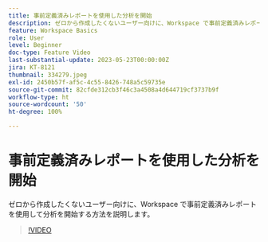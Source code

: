 ```yaml
---
title: 事前定義済みレポートを使用した分析を開始
description: ゼロから作成したくないユーザー向けに、Workspace で事前定義済みレポートを使用して分析を開始する方法を説明します。
feature: Workspace Basics
role: User
level: Beginner
doc-type: Feature Video
last-substantial-update: 2023-05-23T00:00:00Z
jira: KT-8121
thumbnail: 334279.jpeg
exl-id: 2450b57f-af5c-4c55-8426-748a5c59735e
source-git-commit: 82cfde312cb3f46c3a4508a4d644719cf3737b9f
workflow-type: ht
source-wordcount: '50'
ht-degree: 100%

---
```


# 事前定義済みレポートを使用した分析を開始

ゼロから作成したくないユーザー向けに、Workspace で事前定義済みレポートを使用して分析を開始する方法を説明します。

>[!VIDEO](https://video.tv.adobe.com/v/334279/?learn=on)
